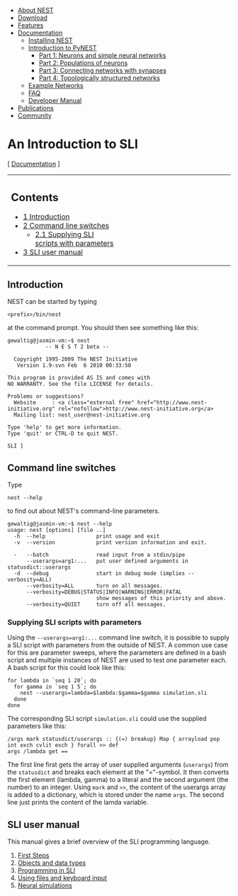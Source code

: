 <!-- TOC -->
-   [About NEST](about.md)
-   [Download](download.md)
-   [Features](features.md)
-   [Documentation](documentation.md)
    -   [Installing NEST](installation.md)
    -   [Introduction to PyNEST](introduction-to-pynest.md)
        -   [Part 1: Neurons and simple neural networks](part-1-neurons-and-simple-neural-networks.md)
        -   [Part 2: Populations of neurons](part-2-populations-of-neurons.md)
        -   [Part 3: Connecting networks with synapses](part-3-connecting-networks-with-synapses.md)
        -   [Part 4: Topologically structured networks](part-4-topologically-structured-networks.md)
    -   [Example Networks](examples/examples.md)
    -   [FAQ](frequently_asked_questions.md)
    -   [Developer Manual](http://nest.github.io/nest-simulator/)
-   [Publications](publications.md)
-   [Community](community.md)

<!-- /TOC -->

An Introduction to SLI
======================

[ [Documentation](documentation.md "Documentation") ]

<table>
<colgroup>
<col width="50%" />
<col width="50%" />
</colgroup>
<tbody>
<tr class="odd">
<td align="left"><h2>Contents</h2>
<ul>
<li><a href="#Introduction">1 Introduction</a></li>
<li><a href="#Command_line_switches">2 Command line switches</a>
<ul>
<li><a href="#Supplying_SLI_scripts_with_parameters">2.1 Supplying SLI scripts with parameters</a></li>
</ul></li>
<li><a href="#SLI_user_manual">3 SLI user manual</a></li>
</ul></td>
</tr>
</tbody>
</table>

Introduction
------------

NEST can be started by typing

``` {.prettyprint}
<prefix>/bin/nest
```

at the command prompt. You should then see something like this:

``` {.prettyprint}
gewaltig@jasmin-vm:~$ nest
            -- N E S T 2 beta --

  Copyright 1995-2009 The NEST Initiative
   Version 1.9-svn Feb  6 2010 00:33:50

This program is provided AS IS and comes with
NO WARRANTY. See the file LICENSE for details.

Problems or suggestions?
  Website     : <a class="external free" href="http://www.nest-initiative.org" rel="nofollow">http://www.nest-initiative.org</a>
  Mailing list: nest_user@nest-initiative.org

Type 'help' to get more information.
Type 'quit' or CTRL-D to quit NEST.

SLI ]
```

Command line switches
---------------------

Type

``` {.prettyprint}
nest --help
```

to find out about NEST's command-line parameters.

``` {.prettyprint}
gewaltig@jasmin-vm:~$ nest --help
usage: nest [options] [file ..]
  -h  --help                print usage and exit
  -v  --version             print version information and exit.

  -   --batch               read input from a stdin/pipe
      --userargs=arg1:...   put user defined arguments in statusdict::userargs
  -d  --debug               start in debug mode (implies --verbosity=ALL)
      --verbosity=ALL       turn on all messages.
      --verbosity=DEBUG|STATUS|INFO|WARNING|ERROR|FATAL
                            show messages of this priority and above.
      --verbosity=QUIET     turn off all messages.
```

### Supplying SLI scripts with parameters

Using the `--userargs=arg1:...` command line switch, it is possible to supply a SLI script with parameters from the outside of NEST. A common use case for this are parameter sweeps, where the parameters are defined in a bash script and multiple instances of NEST are used to test one parameter each. A bash script for this could look like this:

``` {.prettyprint}
for lambda in `seq 1 20`; do
  for gamma in `seq 1 5`; do
    nest --userargs=lambda=$lambda:$gamma=$gamma simulation.sli
  done
done
```

The corresponding SLI script `simulation.sli` could use the supplied parameters like this:

``` {.prettyprint}
/args mark statusdict/userargs :: {(=) breakup} Map { arrayload pop int exch cvlit exch } forall >> def
args /lambda get ==
```

The first line first gets the array of user supplied arguments (`userargs`) from the `statusdict` and breaks each element at the "="-symbol. It then converts the first element (lambda, gamma) to a literal and the second argument (the number) to an integer. Using `mark` and `>>`, the content of the userargs array is added to a dictionary, which is stored under the name `args`. The second line just prints the content of the lamda variable.

SLI user manual
---------------

This manual gives a brief overview of the SLI programming language.

1.  [First Steps](http://www.nest-simulator.org/first_steps/ "First Steps")
2.  [Objects and data types](http://www.nest-simulator.org/objects_and_data_types/ "Objects and data types")
3.  [Programming in SLI](http://www.nest-simulator.org/programming_in_sli/ "Programming in SLI")
4.  [Using files and keyboard input](http://www.nest-simulator.org/using_files_and_keyboard_input/ "Using files and keyboard input")
5.  [Neural simulations](http://www.nest-simulator.org/neural_simulations/ "Neural simulations")

